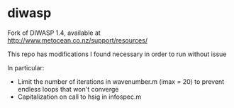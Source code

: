 # diwasp

Fork of DIWASP 1.4, available at http://www.metocean.co.nz/support/resources/

This repo has modifications I found necessary in order to run without issue

In particular:

* Limit the number of iterations in wavenumber.m (imax = 20) to prevent endless loops that won't converge
* Capitalization on call to hsig in infospec.m
